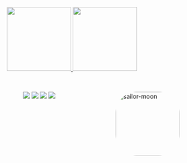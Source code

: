 <div align="center">
  <a href="https://github.com/Chuuuya">
  <img height="150em" src="https://github-readme-stats.vercel.app/api?username=Chuuuya&show_icons=true&theme=buefy&include_all_commits=true&count_private=true"/>
  <img height="150em" src="https://github-readme-stats.vercel.app/api/top-langs/?username=Chuuuya&layout=compact&langs_count=7&theme=buefy"/>
</div>
  
  ## 
  
  <div style="display: inline_block"><br>
      <img align="right" alt="sailor-moon" height="150" style="border-radius:50px;" src="https://64.media.tumblr.com/a52300d0a18c60904f1b9197fbf3f02b/tumblr_mjzg63PT211rfukgso4_250.gifv">
</div>
  
  <div align="center">
   <a href="https://instagram.com/rapha.mesquita" target="_blank"><img src="https://img.shields.io/badge/-Instagram-%23E4405F?style=for-the-badge&logo=instagram&logoColor=white" target="_blank"></a>
 	<a href="https://www.twitch.tv/Chuuuya" target="_blank"><img src="https://img.shields.io/badge/Twitch-9146FF?style=for-the-badge&logo=twitch&logoColor=white" target="_blank"></a>
<a href = "mailto:raphaelammn@gmail.com"><img src="https://img.shields.io/badge/-Gmail-%23333?style=for-the-badge&logo=gmail&logoColor=white" target="_blank"></a>
  <a href="https://www.linkedin.com/in/raphaela-mesquita" target="_blank"><img src="https://img.shields.io/badge/-LinkedIn-%230077B5?style=for-the-badge&logo=linkedin&logoColor=white" target="_blank"></a> 
  </div>
